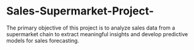 # Sales-Supermarket-Project-
The primary objective of this project is to analyze sales data from a supermarket chain to extract meaningful insights and develop predictive models for sales forecasting.
